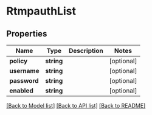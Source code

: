 # RtmpauthList

## Properties
Name | Type | Description | Notes
------------ | ------------- | ------------- | -------------
**policy** | **string** |  | [optional] 
**username** | **string** |  | [optional] 
**password** | **string** |  | [optional] 
**enabled** | **string** |  | [optional] 

[[Back to Model list]](../README.md#documentation-for-models) [[Back to API list]](../README.md#documentation-for-api-endpoints) [[Back to README]](../README.md)

